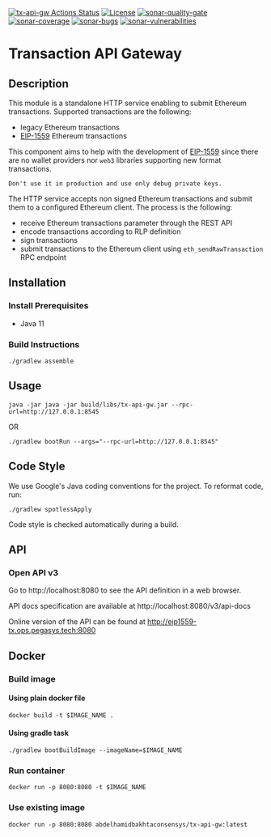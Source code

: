 [![tx-api-gw Actions Status](https://github.com/abdelhamidbakhta/tx-api-gw/workflows/tx-api-gw-ci/badge.svg)](https://github.com/abdelhamidbakhta/tx-api-gw/actions)
[![License](https://img.shields.io/badge/License-Apache%202.0-blue.svg)](https://github.com/abdelhamidbakhta/tx-api-gw/blob/master/LICENSE)
[![sonar-quality-gate][sonar-quality-gate]][sonar-url] [![sonar-coverage][sonar-coverage]][sonar-url] [![sonar-bugs][sonar-bugs]][sonar-url] [![sonar-vulnerabilities][sonar-vulnerabilities]][sonar-url]
# Transaction API Gateway

## Description

This module is a standalone HTTP service enabling to submit Ethereum transactions.
Supported transactions are the following:
- legacy Ethereum transactions
- [EIP-1559](https://eips.ethereum.org/EIPS/eip-1559) Ethereum transactions

This component aims to help with the development of [EIP-1559](https://eips.ethereum.org/EIPS/eip-1559) since there are no wallet providers nor `web3` libraries supporting new format transactions.

`Don't use it in production and use only debug private keys.`

The HTTP service accepts non signed Ethereum transactions and submit them to a configured Ethereum client.
The process is the following:
- receive Ethereum transactions parameter through the REST API
- encode transactions according to RLP definition
- sign transactions
- submit transactions to the Ethereum client using `eth_sendRawTransaction` RPC endpoint

## Installation

### Install Prerequisites

* Java 11

### Build Instructions

```shell script
./gradlew assemble
```

## Usage

```shell script
java -jar java -jar build/libs/tx-api-gw.jar --rpc-url=http://127.0.0.1:8545
```

OR

```shell script
./gradlew bootRun --args="--rpc-url=http://127.0.0.1:8545"
```

## Code Style

We use Google's Java coding conventions for the project. To reformat code, run: 

```shell script 
./gradlew spotlessApply
```

Code style is checked automatically during a build.

## API

### Open API v3

Go to http://localhost:8080 to see the API definition in a web browser.

API docs specification are available at http://localhost:8080/v3/api-docs

Online version of the API can be found at http://eip1559-tx.ops.pegasys.tech:8080

## Docker

### Build image

#### Using plain docker file
```shell script
docker build -t $IMAGE_NAME .
```

#### Using gradle task
```shell script
./gradlew bootBuildImage --imageName=$IMAGE_NAME
```

### Run container

```shell script
docker run -p 8080:8080 -t $IMAGE_NAME
```

### Use existing image

```shell script
docker run -p 8080:8080 abdelhamidbakhtaconsensys/tx-api-gw:latest
```

[sonar-url]: https://sonarcloud.io/dashboard?id=abdelhamidbakhta_tx-api-gw
[sonar-quality-gate]: https://sonarcloud.io/api/project_badges/measure?project=abdelhamidbakhta_tx-api-gw&metric=alert_status
[sonar-coverage]: https://sonarcloud.io/api/project_badges/measure?project=abdelhamidbakhta_tx-api-gw&metric=coverage
[sonar-bugs]: https://sonarcloud.io/api/project_badges/measure?project=abdelhamidbakhta_tx-api-gw&metric=bugs
[sonar-vulnerabilities]: https://sonarcloud.io/api/project_badges/measure?project=abdelhamidbakhta_tx-api-gw&metric=vulnerabilities